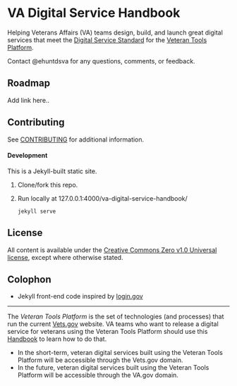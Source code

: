 # VA Digital Service Handbook

Helping Veterans Affairs (VA) teams design, build, and launch great digital services that meet the [Digital Service Standard](href="https://github.com/department-of-veterans-affairs/va-digital-service-handbook/digital-standard") for the [Veteran Tools Platform](#fn1).

Contact @ehuntdsva for any questions, comments, or feedback.


## Roadmap

Add link here..



## Contributing

See [CONTRIBUTING](CONTRIBUTING.md) for additional information.

#### Development

This is a Jekyll-built static site.

1. Clone/fork this repo.
2. Run locally at 127.0.0.1:4000/va-digital-service-handbook/

    ```
    jekyll serve
    ```


## License

All content is available under the [Creative Commons Zero v1.0 Universal license](LICENSE), except where otherwise stated.


## Colophon

* Jekyll front-end code inspired by [login.gov](https://www.login.gov)

<hr>

<a name="fn1"></a>The *Veteran Tools Platform* is the set of technologies (and processes) that run the current [Vets.gov](https://www.vets.gov/) website. VA teams who want to release a digital service for veterans using the Veteran Tools Platform should use this [Handbook](http://department-of-veterans-affairs.github.io/va-digital-service-handbook/) to learn how to do that.

* In the short-term, veteran digital services built using the Veteran Tools Platform will be accessible through the Vets.gov domain.
* In the future, veteran digital services built using the Veteran Tools Platform will be accessible through the VA.gov domain.
